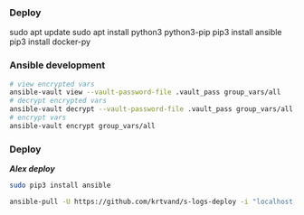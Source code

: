### Deploy
sudo apt update
sudo apt install python3 python3-pip
pip3 install ansible
pip3 install docker-py

### Ansible development
```bash
# view encrypted vars
ansible-vault view --vault-password-file .vault_pass group_vars/all 
# decrypt encrypted vars 
ansible-vault decrypt --vault-password-file .vault_pass group_vars/all 
# encrypt vars
ansible-vault encrypt group_vars/all
```


### Deploy

 ***Alex deploy***
```bash
sudo pip3 install ansible

ansible-pull -U https://github.com/krtvand/s-logs-deploy -i "localhost," --ask-become-pass -e 'ansible_python_interpreter=/usr/bin/python3' --vault-password-file=vault_pass  deploy_to_alex.yml
```
